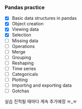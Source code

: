 ### Pandas practice
- [x] Basic data structures in pandas
- [x] Object creation
- [x] Viewing data
- [x] Selection
- [ ] Missing data
- [ ] Operations
- [ ] Merge
- [ ] Grouping
- [ ] Reshaping
- [ ] Time series
- [ ] Categoricals
- [ ] Plotting
- [ ] Importing and exporting data
- [ ] Gotchas

실습 진척될 때마다 계속 추가예정 ㅠ_ㅠ

